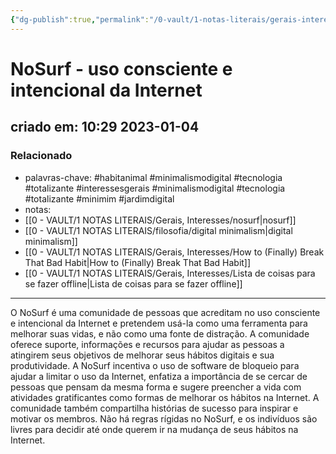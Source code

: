 ```yaml
---
{"dg-publish":true,"permalink":"/0-vault/1-notas-literais/gerais-interesses/no-surf-uso-consciente-e-intencional-da-internet/","tags":["habitanimal","minimalismodigital","tecnologia","totalizante","interessesgerais"],"dgHomeLink":true,"dgShowLocalGraph":true,"dgShowFileTree":true,"dgEnableSearch":true}
---
```


# NoSurf - uso consciente e intencional da Internet
## criado em: 10:29 2023-01-04

### Relacionado
- palavras-chave: #habitanimal  #minimalismodigital #tecnologia #totalizante #interessesgerais #minimalismodigital #tecnologia #totalizante #minimim #jardimdigital
- notas: 
- [[0 - VAULT/1 NOTAS LITERAIS/Gerais, Interesses/nosurf\|nosurf]]
- [[0 - VAULT/1 NOTAS LITERAIS/filosofia/digital minimalism\|digital minimalism]]
- [[0 - VAULT/1 NOTAS LITERAIS/Gerais, Interesses/How to (Finally) Break That Bad Habit\|How to (Finally) Break That Bad Habit]]
- [[0 - VAULT/1 NOTAS LITERAIS/Gerais, Interesses/Lista de coisas para se fazer offline\|Lista de coisas para se fazer offline]]

---
O NoSurf é uma comunidade de pessoas que acreditam no uso consciente e intencional da Internet e pretendem usá-la como uma ferramenta para melhorar suas vidas, e não como uma fonte de distração. A comunidade oferece suporte, informações e recursos para ajudar as pessoas a atingirem seus objetivos de melhorar seus hábitos digitais e sua produtividade. A NoSurf incentiva o uso de software de bloqueio para ajudar a limitar o uso da Internet, enfatiza a importância de se cercar de pessoas que pensam da mesma forma e sugere preencher a vida com atividades gratificantes como formas de melhorar os hábitos na Internet. A comunidade também compartilha histórias de sucesso para inspirar e motivar os membros. Não há regras rígidas no NoSurf, e os indivíduos são livres para decidir até onde querem ir na mudança de seus hábitos na Internet.
